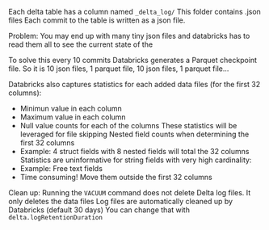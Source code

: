 Each delta table has a column named `_delta_log/`
This folder contains .json files
Each commit to the table is written as a json file. 

Problem:
You may end up with many tiny json files and databricks has to read them all to see the current state of the

To solve this every 10 commits Databricks generates a Parquet checkpoint file.
So it is 10 json files, 1 parquet file, 10 json files, 1 parquet file...


Databricks also captures statistics for each added data files (for the first 32 columns):
- Minimun value in each column
- Maximum value in each column
- Null value counts for each of the columns
These statistics will be leveraged for file skipping
Nested field counts when determining the first 32 columns
- Example: 4 struct fields with 8 nested fields will total the 32 columns
Statistics are uninformative for string fields with very high cardinality:
- Example: Free text fields
- Time consuming! Move them outside the first 32 columns

Clean up:
Running the `VACUUM` command does not delete Delta log files. It only deletes the data files
Log files are automatically cleaned up by Databricks (default 30 days)
You can change that with `delta.logRetentionDuration`